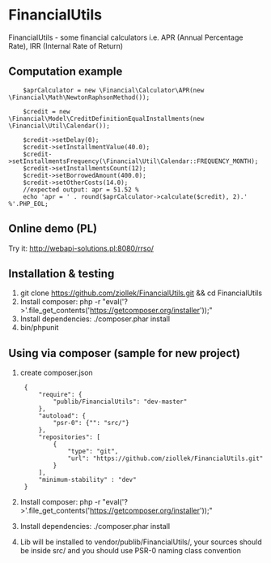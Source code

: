 # FinancialUtils

FinancialUtils - some financial calculators i.e. APR (Annual Percentage Rate), IRR (Internal Rate of Return)

## Computation example

        $aprCalculator = new \Financial\Calculator\APR(new \Financial\Math\NewtonRaphsonMethod());

        $credit = new \Financial\Model\CreditDefinitionEqualInstallments(new \Financial\Util\Calendar());

        $credit->setDelay(0);
        $credit->setInstallmentValue(40.0);
        $credit->setInstallmentsFrequency(\Financial\Util\Calendar::FREQUENCY_MONTH);
        $credit->setInstallmentsCount(12);
        $credit->setBorrowedAmount(400.0);
        $credit->setOtherCosts(14.0);
        //expected output: apr = 51.52 %
        echo 'apr = ' . round($aprCalculator->calculate($credit), 2).' %'.PHP_EOL;

## Online demo (PL)

Try it:
http://webapi-solutions.pl:8080/rrso/

## Installation & testing

1. git clone https://github.com/ziollek/FinancialUtils.git && cd FinancialUtils
2. Install composer: php -r "eval('?>'.file_get_contents('https://getcomposer.org/installer'));"
3. Install dependencies: ./composer.phar install
4. bin/phpunit


## Using via composer (sample for new project)

1. create composer.json

        {
            "require": {
                "publib/FinancialUtils": "dev-master"
            },
            "autoload": {
                "psr-0": {"": "src/"}
            },
            "repositories": [
                {
                    "type": "git",
                    "url": "https://github.com/ziollek/FinancialUtils.git"
                }
            ],
            "minimum-stability" : "dev"
        }

2. Install composer: php -r "eval('?>'.file_get_contents('https://getcomposer.org/installer'));"
3. Install dependencies: ./composer.phar install
4. Lib will be installed to vendor/publib/FinancialUtils/, your sources should be inside src/ and you should use PSR-0 naming class convention


